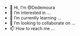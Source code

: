 - 👋 Hi, I’m @Dedemoura
- 👀 I’m interested in ...
- 🌱 I’m currently learning ...
- 💞️ I’m looking to collaborate on ...
- 📫 How to reach me ...

<!---
Dedemoura/Dedemoura is a ✨ special ✨ repository because its `README.md` (this file) appears on your GitHub profile.
You can click the Preview link to take a look at your changes.
--->
